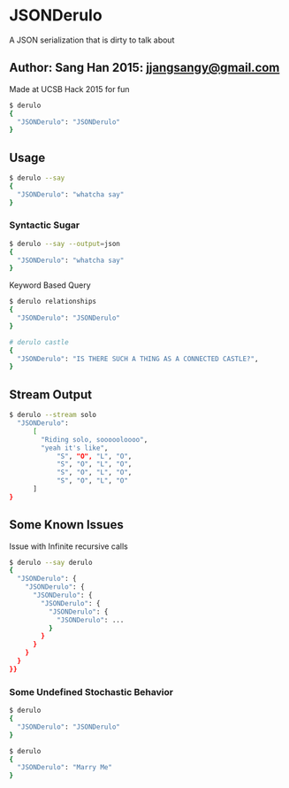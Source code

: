 # JSONDerulo
A JSON serialization that is dirty to talk about

## Author: Sang Han 2015: jjangsangy@gmail.com
Made at UCSB Hack 2015 for fun

```sh
$ derulo
{
  "JSONDerulo": "JSONDerulo"
}
```

## Usage

```sh
$ derulo --say
{
  "JSONDerulo": "whatcha say"
}
```

### Syntactic Sugar

```sh
$ derulo --say --output=json
{
  "JSONDerulo": "whatcha say"
}
```

Keyword Based Query

```sh
$ derulo relationships
{
  "JSONDerulo": "JSONDerulo"
}
```

```sh
# derulo castle
{
  "JSONDerulo": "IS THERE SUCH A THING AS A CONNECTED CASTLE?",
}

```

## Stream Output
```sh
$ derulo --stream solo
  "JSONDerulo": 
      [
        "Riding solo, soooooloooo",
        "yeah it's like",
            "S", "O", "L", "O",
            "S", "O", "L", "O",
            "S", "O", "L", "O",
            "S", "O", "L", "O"
      ]
}

```


## Some Known Issues

Issue with Infinite recursive calls

```sh
$ derulo --say derulo
{
  "JSONDerulo": {
    "JSONDerulo": {
      "JSONDerulo": {
        "JSONDerulo": {
          "JSONDerulo": {
            "JSONDerulo": ...
          }
        }
      }
    }
  }
}}
```

### Some Undefined Stochastic Behavior

``` sh
$ derulo
{
  "JSONDerulo": "JSONDerulo"
}
```

``` sh
$ derulo
{
  "JSONDerulo": "Marry Me"
}
```
